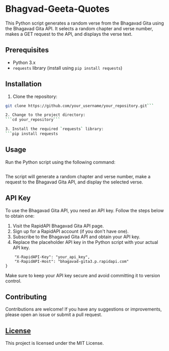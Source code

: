 # Bhagvad-Geeta-Quotes

This Python script generates a random verse from the Bhagavad Gita using the Bhagavad Gita API. It selects a random chapter and verse number, makes a GET request to the API, and displays the verse text.

## Prerequisites

- Python 3.x
- `requests` library (install using `pip install requests`)

## Installation

1. Clone the repository:
```bash
git clone https://github.com/your_username/your_repository.git```

2. Change to the project directory:
```cd your_repository```

3. Install the required `requests` library:
```pip install requests
```

## Usage
Run the Python script using the following command:
```python random_verse.py
```

The script will generate a random chapter and verse number, make a request to the Bhagavad Gita API, and display the selected verse.

## API Key
To use the Bhagavad Gita API, you need an API key. Follow the steps below to obtain one:

1. Visit the RapidAPI Bhagavad Gita API page.
2. Sign up for a RapidAPI account (if you don't have one).
3. Subscribe to the Bhagavad Gita API and obtain your API key.
4. Replace the placeholder API key in the Python script with your actual API key.

```headers = {
    "X-RapidAPI-Key": "your_api_key",
    "X-RapidAPI-Host": "bhagavad-gita3.p.rapidapi.com"
}
```
Make sure to keep your API key secure and avoid committing it to version control.

## Contributing
Contributions are welcome! If you have any suggestions or improvements, please open an issue or submit a pull request.

## [License](/License)
This project is licensed under the MIT License. 

